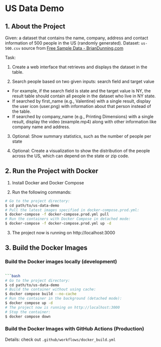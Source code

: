 # US Data Demo

## 1. About the Project

Given: a dataset that contains the name, company, address and contact information of 500 people in the US (randomly generated).
Dataset: `us-500.csv` source from [Free Sample Data - BrianDunning.com](https://www.briandunning.com/sample-data/)

Task:

1. Create a web interface that retrieves and displays the dataset in the table.

2. Search people based on two given inputs: search field and target value
- For example, if the search field is state and the target value is NY, the result table should contain all people in the dataset who live in NY state.
- If searched by first_name (e.g., Valentine) with a single result, display the user icon (user.png) with information about that person instead of the table.
- If searched by company_name (e.g., Printing Dimensions) with a single result, display the video (example.mp4) along with other information like company name and address.

3. Optional: Show summary statistics, such as the number of people per state

4. Optional: Create a visualization to show the distribution of the people across the US, which can depend on the state or zip code.

## 2. Run the Project with Docker

1. Install Docker and Docker Compose

2. Run the following commands:

```bash
# Go to the project directory:
$ cd path/to/us-data-demo
# Pull the latest images specified in docker-compose.prod.yml:
$ docker-compose -f docker-compose.prod.yml pull
# Run the containers with Docker Compose in detached mode:
$ docker-compose -f docker-compose.prod.yml up -d
```

3. The project now is running on http://localhost:3000

## 3. Build the Docker Images

### Build the Docker images locally (development)

```bash

```bash
# Go to the project directory:
$ cd path/to/us-data-demo
# Build the container without using cache:
$ docker compose build --no-cache
# Run the container in the background (detached mode):
$ docker compose up -d
# The project now is running on http://localhost:3000
# Stop the container:
$ docker compose down
```

### Build the Docker Images with GitHub Actions (Production)

Details: check out `.github/workflows/docker_build.yml`
